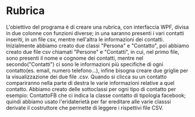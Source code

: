 # Rubrica
L'obiettivo del programa è di creare una rubrica, con interfaccia WPF, divisa in due colonne con funzioni diverse; in una saranno presenti i vari contatti inseriti, in un file csv, mentre nell'altra le informazioni dei contatti.  Inizialmente abbiamo creato due classi "Persona" e "Contatto", poi abbiamo creato due file csv chiamati "Persone" e "Contatti", in cui, nel primo file, sono presenti il nome e cognome dei contatti, mentre nel secondo("Contatti") ci sono le informazioni più specifiche di ogni contatto(es. email, numero telefono...), infine bisogna creare due griglie per la visualizzazione dei due file .csv. 
Quando si clicca su un contatto compariranno nella parte di destra le varie informazioni relative a quel contatto.
Abbiamo creato delle sottoclassi per ogni tipo di contatto per esempio: ContattoFB che ci indica la classe contatto di tipologia facebook; quindi abbiamo usato l'eridaterietà per far ereditare alle varie classsi derivate il costruttore che permette di leggere i rispettivi file CSV.
